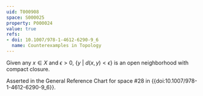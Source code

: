 ```yaml
---
uid: T000908
space: S000025
property: P000024
value: true
refs:
- doi: 10.1007/978-1-4612-6290-9_6
  name: Counterexamples in Topology
---
```


Given any $x \in X$ and $\epsilon > 0$, $\{y\ |\ d(x,y) < \epsilon \}$ is an open neighborhood with compact closure.

Asserted in the General Reference Chart for space #28 in
{{doi:10.1007/978-1-4612-6290-9_6}}.
